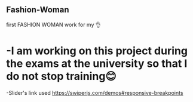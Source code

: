 ## Fashion-Woman
first FASHION WOMAN work for my 👌
# -I am working on this project during the exams at the university so that I do not stop training😊

-Slider's link used
https://swiperjs.com/demos#responsive-breakpoints
